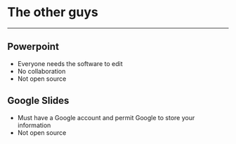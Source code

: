 # The other guys

---

## Powerpoint
- Everyone needs the software to edit
- No collaboration
- Not open source

## Google Slides
- Must have a Google account and permit Google to store your information
- Not open source
